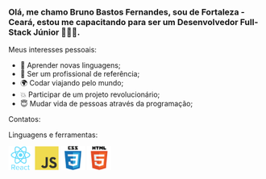 ### Olá, me chamo Bruno Bastos Fernandes, sou de Fortaleza - Ceará, estou me capacitando para ser um Desenvolvedor Full-Stack Júnior 👨🏽‍💼.

Meus interesses pessoais: 
- 🔭 Aprender novas linguagens;
- 👯 Ser um profissional de referência;
- :earth_africa: Codar viajando pelo mundo;
- :boom: Participar de um projeto revolucionário;
- :innocent: Mudar vida de pessoas através da programação;

Contatos:



Linguagens e ferramentas:
<div> 
<img src="https://raw.githubusercontent.com/devicons/devicon/master/icons/react/react-original-wordmark.svg" width="48">
<img src="https://raw.githubusercontent.com/devicons/devicon/master/icons/javascript/javascript-original.svg" width="48">
<img src="https://raw.githubusercontent.com/devicons/devicon/master/icons/css3/css3-original-wordmark.svg" width="48">
<img src="https://raw.githubusercontent.com/devicons/devicon/master/icons/html5/html5-original-wordmark.svg" width="48">
</div>
<!--
**brunobastosfer/brunobastosfer** is a ✨ _special_ ✨ repository because its `README.md` (this file) appears on your GitHub profile.

Here are some ideas to get you started:
<img src="/docs/logo.png" alt="My cool logo"/>
<img src="/docs/logo.png" alt="My cool logo"/>
<img src="/docs/logo.png" alt="My cool logo"/>
<img src="/docs/logo.png" alt="My cool logo"/>

- 🔭 
- 🌱 I’m currently learning ...
- 👯 I’m looking to collaborate on ...
- 🤔 I’m looking for help with ...
- 💬 Ask me about ...
- 📫 How to reach me: ...
- 😄 Pronouns: ...
- ⚡ Fun fact: ...
-->
